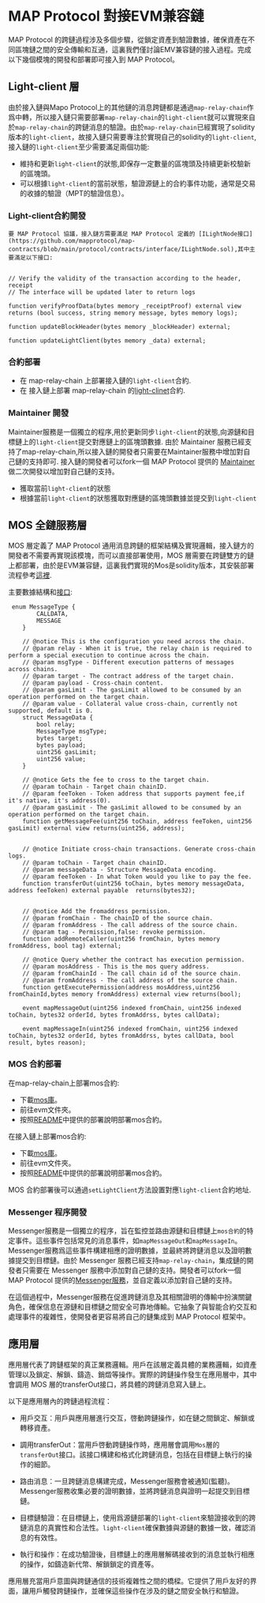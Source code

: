 # MAP Protocol 對接EVM兼容鏈

MAP Protocol 的跨鏈過程涉及多個步驟，從鎖定資產到驗證數據，確保資產在不同區塊鏈之間的安全傳輸和互通，這裏我們僅討論EMV兼容鏈的接入過程。完成以下幾個模塊的開發和部署即可接入到 MAP Protocol。

## Light-client 層

由於接入鏈與Mapo Protocol上的其他鏈的消息跨鏈都是通過`map-relay-chain`作爲中轉，所以接入鏈只需要部署`map-relay-chain`的`light-client`就可以實現來自於`map-relay-chain`的跨鏈消息的驗證。由於`map-relay-chain`已經實現了solidity版本的`light-client`，故接入鏈只需要專注於實現自己的solidity的`light-client`, 接入鏈的`light-client`至少需要滿足兩個功能:

+ 維持和更新`light-client`的狀態,即保存一定數量的區塊頭及持續更新校驗新的區塊頭。
+ 可以根據`light-client`的當前狀態，驗證源鏈上的合約事件功能，通常是交易的收據的驗證（MPT的驗證信息）。

### Light-client合約開發

	要 MAP Protocol 協議，接入鏈方需要滿足 MAP Protocol 定義的 [ILightNode接口](https://github.com/mapprotocol/map-contracts/blob/main/protocol/contracts/interface/ILightNode.sol),其中主要滿足以下接口:

```solidity

// Verify the validity of the transaction according to the header, receipt
// The interface will be updated later to return logs

function verifyProofData(bytes memory _receiptProof) external view returns (bool success, string memory message, bytes memory logs);

function updateBlockHeader(bytes memory _blockHeader) external;

function updateLightClient(bytes memory _data) external;

``` 

### 合約部署
   
+ 在 map-relay-chain 上部署接入鏈的`light-client`合約.
+ 在 接入鏈上部署 map-relay-chain 的[light-clinet](https://github.com/mapprotocol/map-contracts/tree/main/mapclients)合約.


### Maintainer 開發

Maintainer服務是一個獨立的程序,用於更新同步`light-client`的狀態,向源鏈和目標鏈上的`light-client`提交對應鏈上的區塊頭數據. 由於 Maintainer 服務已經支持了map-relay-chain,所以接入鏈的開發者只需要在Maintainer服務中增加對自己鏈的支持即可. 接入鏈的開發者可以fork一個 MAP Protocol 提供的 [Maintainer](https://github.com/mapprotocol/compass) 做二次開發以增加對自己鏈的支持。

+ 獲取當前`light-client`的狀態
+ 根據當前`light-client`的狀態獲取對應鏈的區塊頭數據並提交到`light-client`


## MOS 全鏈服務層

MOS 層定義了 MAP Protocol 通用消息跨鏈的框架結構及實現邏輯，接入鏈方的開發者不需要再實現該模塊，而可以直接部署使用，MOS 層需要在跨鏈雙方的鏈上都部署，由於是EVM兼容鏈，這裏我們實現的Mos是solidity版本，其安裝部署流程參考[這裡](https://github.com/mapprotocol/mapo-service-contracts/blob/main/evm/README.md).

主要數據結構和[接口](https://github.com/mapprotocol/mapo-service-contracts/tree/main/evm/contracts/interface):

```solidity
 enum MessageType {
        CALLDATA,
        MESSAGE
    }

    // @notice This is the configuration you need across the chain.
    // @param relay - When it is true, the relay chain is required to perform a special execution to continue across the chain.
    // @param msgType - Different execution patterns of messages across chains.
    // @param target - The contract address of the target chain.
    // @param payload - Cross-chain content.
    // @param gasLimit - The gasLimit allowed to be consumed by an operation performed on the target chain.
    // @param value - Collateral value cross-chain, currently not supported, default is 0.
    struct MessageData {
        bool relay;
        MessageType msgType;
        bytes target;
        bytes payload;
        uint256 gasLimit;
        uint256 value;
    }

    // @notice Gets the fee to cross to the target chain.
    // @param toChain - Target chain chainID.
    // @param feeToken - Token address that supports payment fee,if it's native, it's address(0).
    // @param gasLimit - The gasLimit allowed to be consumed by an operation performed on the target chain.
    function getMessageFee(uint256 toChain, address feeToken, uint256 gasLimit) external view returns(uint256, address);


    // @notice Initiate cross-chain transactions. Generate cross-chain logs.
    // @param toChain - Target chain chainID.
    // @param messageData - Structure MessageData encoding.
    // @param feeToken - In what Token would you like to pay the fee.
    function transferOut(uint256 toChain, bytes memory messageData, address feeToken) external payable  returns(bytes32);


    // @notice Add the fromaddress permission.
    // @param fromChain - The chainID of the source chain.
    // @param fromAddress - The call address of the source chain.
    // @param tag - Permission,false: revoke permission.
    function addRemoteCaller(uint256 fromChain, bytes memory fromAddress, bool tag) external;

    // @notice Query whether the contract has execution permission.
    // @param mosAddress - This is the mos query address.
    // @param fromChainId - The call chain id of the source chain.
    // @param fromAddress - The call address of the source chain.
    function getExecutePermission(address mosAddress,uint256 fromChainId,bytes memory fromAddress) external view returns(bool);

    event mapMessageOut(uint256 indexed fromChain, uint256 indexed toChain, bytes32 orderId, bytes fromAddrss, bytes callData);

    event mapMessageIn(uint256 indexed fromChain, uint256 indexed toChain, bytes32 orderId, bytes fromAddrss, bytes callData, bool result, bytes reason);
```


### MOS 合約部署
   
在map-relay-chain上部署mos合約:
+ 下載[mos庫](https://github.com/mapprotocol/mapo-service-contracts)。
+ 前往evm文件夾。
+ 按照[README](https://github.com/mapprotocol/mapo-service-contracts/blob/main/evm/README.md)中提供的部署說明部署mos合約。
  
在接入鏈上部署mos合約:   
+ 下載[mos庫](https://github.com/mapprotocol/mapo-service-contracts)。
+ 前往evm文件夾。
+ 按照[README](https://github.com/mapprotocol/mapo-service-contracts/blob/main/evm/README.md)中提供的部署說明部署mos合約。

MOS 合約部署後可以通過`setLightClient`方法設置對應`light-client`合約地址.


### Messenger 程序開發

Messenger服務是一個獨立的程序，旨在監控並路由源鏈和目標鏈上`mos合約`的特定事件。這些事件包括常見的消息事件，如`mapMessageOut`和`mapMessageIn`。Messenger服務爲這些事件構建相應的證明數據，並最終將跨鏈消息以及證明數據提交到目標鏈。由於 Messenger 服務已經支持`map-relay-chain`，集成鏈的開發者只需要在 Messenger 服務中添加對自己鏈的支持。開發者可以fork一個 MAP Protocol 提供的[Messenger服務](https://github.com/mapprotocol/compass)，並自定義以添加對自己鏈的支持。

在這個過程中，Messenger服務在促進跨鏈消息及其相關證明的傳輸中扮演關鍵角色，確保信息在源鏈和目標鏈之間安全可靠地傳輸。它抽象了與智能合約交互和處理事件的複雜性，使開發者更容易將自己的鏈集成到 MAP Protocol 框架中。

## 應用層

應用層代表了跨鏈框架的真正業務邏輯。用戶在該層定義具體的業務邏輯，如資產管理以及鎖定、解鎖、鑄造、銷燬等操作。實際的跨鏈操作發生在應用層中，其中會調用 MOS 層的transferOut接口，將具體的跨鏈消息寫入鏈上。

以下是應用層內的跨鏈過程流程：

+ 用戶交互：用戶與應用層進行交互，啓動跨鏈操作，如在鏈之間鎖定、解鎖或轉移資產。

+ 調用transferOut：當用戶啓動跨鏈操作時，應用層會調用`Mos`層的`transferOut`接口。該接口構建和格式化跨鏈消息，包括在目標鏈上執行的操作的細節。

+ 路由消息：一旦跨鏈消息構建完成，Messenger服務會被通知(監聽)。Messenger服務收集必要的證明數據，並將跨鏈消息與證明一起提交到目標鏈。

+ 目標鏈驗證：在目標鏈上，使用爲源鏈部署的`light-client`來驗證接收到的跨鏈消息的真實性和合法性。`light-client`確保數據與源鏈的數據一致，確認消息的有效性。

+ 執行和操作：在成功驗證後，目標鏈上的應用層解碼接收到的消息並執行相應的操作，如鑄造新代幣、解鎖鎖定的資產等。

應用層充當用戶意圖與跨鏈通信的技術複雜性之間的橋樑。它提供了用戶友好的界面，讓用戶觸發跨鏈操作，並確保這些操作在涉及的鏈之間安全執行和驗證。
